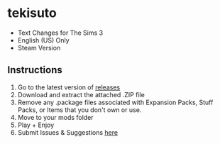 # tekisuto

- Text Changes for The Sims 3
- English (US) Only
- Steam Version

## Instructions

1. Go to the latest version of [releases](https://github.com/VMPYRC/tekisuto/releases)
2. Download and extract the attached .ZIP file
3. Remove any .package files associated with Expansion Packs, Stuff Packs, or Items that you don't own or use.
4. Move to your mods folder
5. Play + Enjoy
6. Submit Issues & Suggestions [here](https://github.com/VMPYRC/tekisuto/issues)
